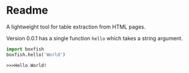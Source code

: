 # Readme

A lightweight tool for table extraction from HTML pages.

Version 0.0.1 has a single function `hello` which takes a string argument.

```python
import boxfish
boxfish.hello('World')
```
```text 
>>>Hello World!
```
